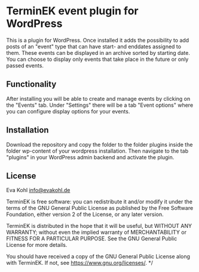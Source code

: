 # TerminEK event plugin for WordPress #

This is a plugin for WordPress. Once installed it adds the possibility to add posts of an "event" type that can have start- and enddates assigned to them. These events can be displayed in an archive sorted by starting date. You can choose to display only events that take place in the future or only passed events. 

## Functionality ## 

After installing you will be able to create and manage events by clicking on the "Events" tab. Under "Settings" there will be a tab "Event options" where you can configure display options for your events.

## Installation ##

Download the repository and copy the folder to the folder plugins inside the folder wp-content of your wordpress installation. Then navigate to the tab "plugins" in your WordPress admin backend and activate the plugin. 

## License ##

Eva Kohl <info@evakohl.de>

TerminEK is free software: you can redistribute it and/or modify
it under the terms of the GNU General Public License as published by
the Free Software Foundation, either version 2 of the License, or
any later version.

TerminEK is distributed in the hope that it will be useful,
but WITHOUT ANY WARRANTY; without even the implied warranty of
MERCHANTABILITY or FITNESS FOR A PARTICULAR PURPOSE. See the
GNU General Public License for more details.

You should have received a copy of the GNU General Public License
along with TerminEK. If not, see <https://www.gnu.org/licenses/>.
*/